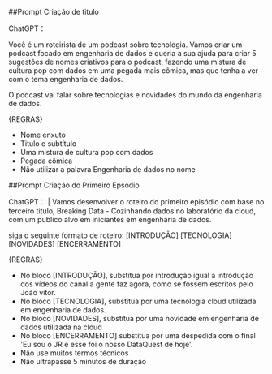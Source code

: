##Prompt Criação de titulo

ChatGPT：

Você é um roteirista de um podcast sobre tecnologia. Vamos criar um podcast focado em engenharia de dados e queria a sua ajuda para criar 5 sugestões de nomes criativos para o podcast, fazendo uma mistura de cultura pop com dados em uma pegada mais cômica, mas que tenha a ver com o tema engenharia de dados.   

O podcast vai falar sobre tecnologias e novidades do mundo da engenharia de dados.

{REGRAS}
- Nome enxuto
- Titulo e subtítulo
- Uma mistura de cultura pop com dados
- Pegada cômica
- Não utilizar a palavra Engenharia de dados no nome

##Prompt Criação do Primeiro Epsodio

ChatGPT：
                                                       |
Vamos desenvolver o roteiro do primeiro episódio com base no terceiro titulo, Breaking Data - Cozinhando dados no laboratório da cloud, com um publico alvo em iniciantes em engenharia de dados.

siga o seguinte formato de roteiro:
[INTRODUÇÃO]
[TECNOLOGIA]
[NOVIDADES]
[ENCERRAMENTO]

{REGRAS}
- No bloco [INTRODUÇÃO], substitua por introdução igual a introdução dos vídeos do canal a gente faz agora, como se fossem escritos pelo João vitor.
- No bloco [TECNOLOGIA], substitua por uma tecnologia cloud utilizada em engenharia de dados.
- No bloco [NOVIDADES], substitua por uma novidade em engenharia de dados utilizada na cloud
- No bloco [ENCERRAMENTO] substitua por uma despedida com o final 'Eu sou o JR e esse foi o nosso DataQuest de hoje'.
- Não use muitos termos técnicos
- Não ultrapasse 5 minutos de duração 

